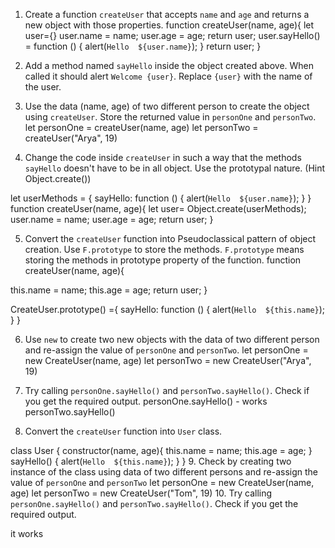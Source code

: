 1. Create a function `createUser` that accepts `name` and `age` and returns a new object with those properties.
function createUser(name, age){
  let user={}
  user.name = name;
  user.age = age;
  return user;
  user.sayHello() = function () {
    alert(`Hello  ${user.name}`);
  }
  return user;
}

2. Add a method named `sayHello` inside the object created above. When called it should alert `Welcome {user}`. Replace `{user}` with the name of the user.

3. Use the data (name, age) of two different person to create the object using `createUser`. Store the returned value in `personOne` and `personTwo`.
let personOne = createUser(name, age)
let personTwo = createUser("Arya", 19)


4. Change the code inside `createUser` in such a way that the methods `sayHello` doesn't have to be in all object. Use the prototypal nature. (Hint Object.create())

let userMethods = {
sayHello: function () {
    alert(`Hello  ${user.name}`);
  }
}
function createUser(name, age){
  let user= Object.create(userMethods);
  user.name = name;
  user.age = age;
  return user;
}

5. Convert the `createUser` function into Pseudoclassical pattern of object creation. Use `F.prototype` to store the methods. `F.prototype` means storing the methods in prototype property of the function.
function createUser(name, age){
 
  this.name = name;
  this.age = age;
  return user;
}

CreateUser.prototype() ={
sayHello: function () {
    alert(`Hello  ${this.name}`);
  }
}


6. Use `new` to create two new objects with the data of two different person and re-assign the value of `personOne` and `personTwo`.
let personOne = new CreateUser(name, age)
let personTwo = new CreateUser("Arya", 19)

7. Try calling `personOne.sayHello()` and `personTwo.sayHello()`. Check if you get the required output.
personOne.sayHello() - works
personTwo.sayHello()

8. Convert the `createUser` function into `User` class.


class User {
    constructor(name, age){
      this.name = name;
       this.age = age;
    }
    sayHello() {
    alert(`Hello  ${this.name}`);
  }
}
9. Check by creating two instance of the class using data of two different persons and re-assign the value of `personOne` and `personTwo`
let personOne = new CreateUser(name, age)
let personTwo = new CreateUser("Tom", 19)
10. Try calling `personOne.sayHello()` and `personTwo.sayHello()`. Check if you get the required output.

it works
